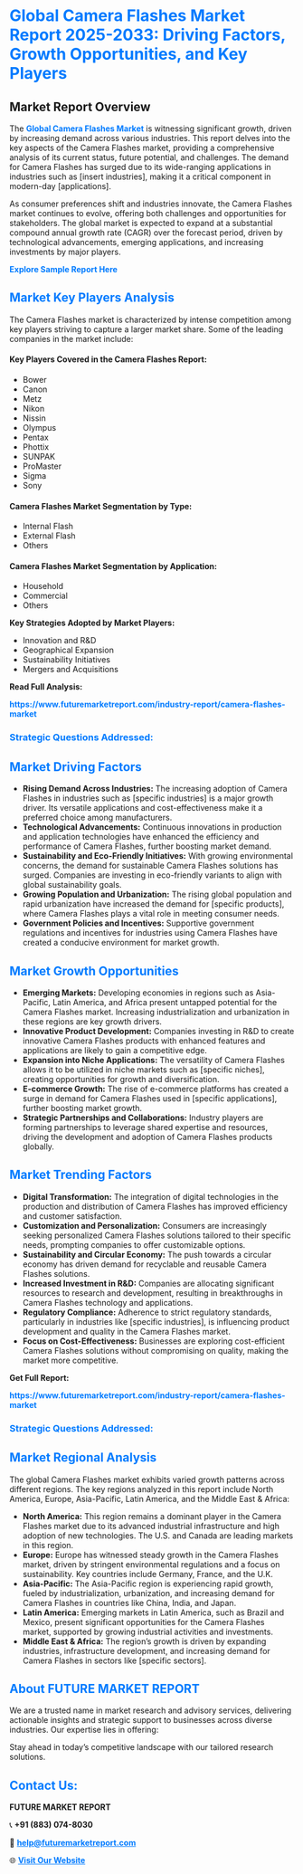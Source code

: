 <h1 style="color: #007BFF;">Global Camera Flashes Market Report 2025-2033: Driving Factors, Growth Opportunities, and Key Players</h1>

<section id="overview">
<h2>Market Report Overview</h2>
<p>The <a href="https://www.futuremarketreport.com/industry-report/camera-flashes-market" style="color: #007BFF; text-decoration: none;"><strong>Global Camera Flashes Market</strong></a> is witnessing significant growth, driven by increasing demand across various industries. This report delves into the key aspects of the Camera Flashes market, providing a comprehensive analysis of its current status, future potential, and challenges. The demand for Camera Flashes has surged due to its wide-ranging applications in industries such as [insert industries], making it a critical component in modern-day [applications].</p>
<p>As consumer preferences shift and industries innovate, the Camera Flashes market continues to evolve, offering both challenges and opportunities for stakeholders. The global market is expected to expand at a substantial compound annual growth rate (CAGR) over the forecast period, driven by technological advancements, emerging applications, and increasing investments by major players.</p>
</section>

<section id="overview">
<p><a href="https://www.futuremarketreport.com/request-sample/reportId=108821" style="color: #007BFF; text-decoration: none;"><strong>Explore Sample Report Here</strong></a></p>
</section>

<section id="key-players">
<h2 style="color: #007BFF;">Market Key Players Analysis</h2>
<p>The Camera Flashes market is characterized by intense competition among key players striving to capture a larger market share. Some of the leading companies in the market include:</p>
<h4>Key Players Covered in the Camera Flashes Report:</h4>
<ul><li>Bower</li><li>Canon</li><li>Metz</li><li>Nikon</li><li>Nissin</li><li>Olympus</li><li>Pentax</li><li>Phottix</li><li>SUNPAK</li><li>ProMaster</li><li>Sigma</li><li>Sony</li></ul>
<h4>Camera Flashes Market Segmentation by Type:</h4>
<ul><li>Internal Flash</li><li>External Flash</li><li>Others</li></ul>

<h4>Camera Flashes Market Segmentation by Application:</h4>
<ul><li>Household</li><li>Commercial</li><li>Others</li></ul>
<p><strong>Key Strategies Adopted by Market Players:</strong></p>
<ul>
<li>Innovation and R&D</li>
<li>Geographical Expansion</li>
<li>Sustainability Initiatives</li>
<li>Mergers and Acquisitions</li>
</ul>
</section>

<section>
<p><strong>Read Full Analysis: </strong></p><a href="https://www.futuremarketreport.com/industry-report/camera-flashes-market" style="color: #007BFF; text-decoration: none;"><strong>https://www.futuremarketreport.com/industry-report/camera-flashes-market</strong></a>
<h3 style="color: #007BFF;">Strategic Questions Addressed:</h3>
</section>

<section id="driving-factors">
<h2 style="color: #007BFF;">Market Driving Factors</h2>
<ul>
<li><strong>Rising Demand Across Industries:</strong> The increasing adoption of Camera Flashes in industries such as [specific industries] is a major growth driver. Its versatile applications and cost-effectiveness make it a preferred choice among manufacturers.</li>
<li><strong>Technological Advancements:</strong> Continuous innovations in production and application technologies have enhanced the efficiency and performance of Camera Flashes, further boosting market demand.</li>
<li><strong>Sustainability and Eco-Friendly Initiatives:</strong> With growing environmental concerns, the demand for sustainable Camera Flashes solutions has surged. Companies are investing in eco-friendly variants to align with global sustainability goals.</li>
<li><strong>Growing Population and Urbanization:</strong> The rising global population and rapid urbanization have increased the demand for [specific products], where Camera Flashes plays a vital role in meeting consumer needs.</li>
<li><strong>Government Policies and Incentives:</strong> Supportive government regulations and incentives for industries using Camera Flashes have created a conducive environment for market growth.</li>
</ul>
</section>

<section id="growth-opportunities">
<h2 style="color: #007BFF;">Market Growth Opportunities</h2>
<ul>
<li><strong>Emerging Markets:</strong> Developing economies in regions such as Asia-Pacific, Latin America, and Africa present untapped potential for the Camera Flashes market. Increasing industrialization and urbanization in these regions are key growth drivers.</li>
<li><strong>Innovative Product Development:</strong> Companies investing in R&D to create innovative Camera Flashes products with enhanced features and applications are likely to gain a competitive edge.</li>
<li><strong>Expansion into Niche Applications:</strong> The versatility of Camera Flashes allows it to be utilized in niche markets such as [specific niches], creating opportunities for growth and diversification.</li>
<li><strong>E-commerce Growth:</strong> The rise of e-commerce platforms has created a surge in demand for Camera Flashes used in [specific applications], further boosting market growth.</li>
<li><strong>Strategic Partnerships and Collaborations:</strong> Industry players are forming partnerships to leverage shared expertise and resources, driving the development and adoption of Camera Flashes products globally.</li>
</ul>
</section>

<section id="trending-factors">
<h2 style="color: #007BFF;">Market Trending Factors</h2>
<ul>
<li><strong>Digital Transformation:</strong> The integration of digital technologies in the production and distribution of Camera Flashes has improved efficiency and customer satisfaction.</li>
<li><strong>Customization and Personalization:</strong> Consumers are increasingly seeking personalized Camera Flashes solutions tailored to their specific needs, prompting companies to offer customizable options.</li>
<li><strong>Sustainability and Circular Economy:</strong> The push towards a circular economy has driven demand for recyclable and reusable Camera Flashes solutions.</li>
<li><strong>Increased Investment in R&D:</strong> Companies are allocating significant resources to research and development, resulting in breakthroughs in Camera Flashes technology and applications.</li>
<li><strong>Regulatory Compliance:</strong> Adherence to strict regulatory standards, particularly in industries like [specific industries], is influencing product development and quality in the Camera Flashes market.</li>
<li><strong>Focus on Cost-Effectiveness:</strong> Businesses are exploring cost-efficient Camera Flashes solutions without compromising on quality, making the market more competitive.</li>
</ul>
</section>

<section>
<p><strong>Get Full Report: </strong></p><a href="https://www.futuremarketreport.com/industry-report/camera-flashes-market" style="color: #007BFF; text-decoration: none;"><strong>https://www.futuremarketreport.com/industry-report/camera-flashes-market</strong></a>
<h3 style="color: #007BFF;">Strategic Questions Addressed:</h3>
</section>


<section id="regional-analysis">
<h2 style="color: #007BFF;">Market Regional Analysis</h2>
<p>The global Camera Flashes market exhibits varied growth patterns across different regions. The key regions analyzed in this report include North America, Europe, Asia-Pacific, Latin America, and the Middle East & Africa:</p>
<ul>
<li><strong>North America:</strong> This region remains a dominant player in the Camera Flashes market due to its advanced industrial infrastructure and high adoption of new technologies. The U.S. and Canada are leading markets in this region.</li>
<li><strong>Europe:</strong> Europe has witnessed steady growth in the Camera Flashes market, driven by stringent environmental regulations and a focus on sustainability. Key countries include Germany, France, and the U.K.</li>
<li><strong>Asia-Pacific:</strong> The Asia-Pacific region is experiencing rapid growth, fueled by industrialization, urbanization, and increasing demand for Camera Flashes in countries like China, India, and Japan.</li>
<li><strong>Latin America:</strong> Emerging markets in Latin America, such as Brazil and Mexico, present significant opportunities for the Camera Flashes market, supported by growing industrial activities and investments.</li>
<li><strong>Middle East & Africa:</strong> The region’s growth is driven by expanding industries, infrastructure development, and increasing demand for Camera Flashes in sectors like [specific sectors].</li>
</ul>
</section>

<footer>
<h2 style="color: #007BFF;">About FUTURE MARKET REPORT</h2>
<p>We are a trusted name in market research and advisory services, delivering actionable insights and strategic support to businesses across diverse industries. Our expertise lies in offering:</p>

<p>Stay ahead in today’s competitive landscape with our tailored research solutions.</p>

<h2 style="color: #007BFF;">Contact Us:</h2>
<p><strong>FUTURE MARKET REPORT</strong></p>
<p>📞 <strong>+91 (883) 074-8030</strong></p>
<p>📧 <strong><a href="mailto:help@futuremarketreport.com" style="color: #007BFF;">help@futuremarketreport.com</a></strong></p>
<p>🌐 <strong><a href="https://www.futuremarketreport.com/" style="color: #007BFF;">Visit Our Website</a></strong></p>
</footer>